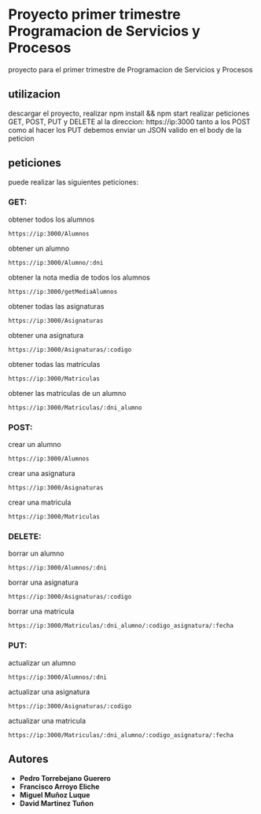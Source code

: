 # Proyecto primer trimestre Programacion de Servicios y Procesos

proyecto para el primer trimestre de Programacion de Servicios y Procesos
## utilizacion

descargar el proyecto, realizar npm install && npm start 
realizar peticiones GET, POST, PUT y DELETE al la direccion: https://ip:3000
tanto a los POST como al hacer los PUT debemos enviar un JSON valido en el body de la peticion

## peticiones

puede realizar las siguientes peticiones:
### GET:
obtener todos los alumnos
```
https://ip:3000/Alumnos
```
obtener un alumno
```
https://ip:3000/Alumno/:dni
```
obtener la nota media de todos los alumnos
```
https://ip:3000/getMediaAlumnos
```
obtener todas las asignaturas
```
https://ip:3000/Asignaturas
```
obtener una asignatura
```
https://ip:3000/Asignaturas/:codigo
```
obtener todas las matriculas
```
https://ip:3000/Matriculas
```
obtener las matriculas de un alumno
```
https://ip:3000/Matriculas/:dni_alumno
```
### POST:
crear un alumno
```
https://ip:3000/Alumnos
```
crear una asignatura
```
https://ip:3000/Asignaturas
```
crear una matricula
```
https://ip:3000/Matriculas
```
### DELETE:
borrar un alumno
```
https://ip:3000/Alumnos/:dni
```
borrar una asignatura
```
https://ip:3000/Asignaturas/:codigo
```
borrar una matricula
```
https://ip:3000/Matriculas/:dni_alumno/:codigo_asignatura/:fecha
```

### PUT:
actualizar un alumno
```
https://ip:3000/Alumnos/:dni
```
actualizar una asignatura
```
https://ip:3000/Asignaturas/:codigo
```
actualizar una matricula
```
https://ip:3000/Matriculas/:dni_alumno/:codigo_asignatura/:fecha
```

## Autores

* **Pedro Torrebejano Guerero** 
* **Francisco Arroyo Eliche** 
* **Miguel Muñoz Luque** 
* **David Martinez Tuñon** 



